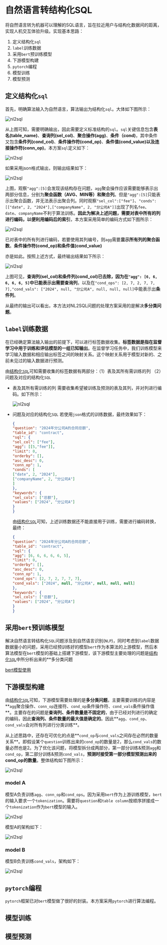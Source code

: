 # 自然语言转结构化SQL

将自然语言转为机器可以理解的SQL语言，旨在拉近用户与结构化数据间的距离，实现人机交互体验升级。实现基本思路：

1. 定义结构化`sql` 
2. `label`训练数据
3. 采用`bert`预训练模型
4. 下游模型构建
5. `pytorch`编程
6. 模型训练
7. 模型预测



## 定义结构化`sql`

首先，明确算法输入为自然语言，算法输出为结构化`sql`。大体如下图所示：

![nl2sql](doc/img/nl2sql.png)



从上图可知，需要明确输出，因此需要定义标准结构的`sql`。`sql`关键信息包含**表名(table_name)**、**查询列(sel_col)**、**聚合操作(agg)**、**条件（cond)**，其中条件又包含**条件列(cond_col)**、**条件操作符(cond_op)**、**条件值(cond_value)**以及**连接操作符(conn_op)**。本方案`sql`定义如下：

![nl2sql](doc/img/sql_structure.png)

如果采用json格式输出，则输出结果如下：

![nl2sql](doc/img/nl2sql-structure.png)

上图，观察`"agg":[5]`会发现该结构存在问题，`agg`聚会操作应该需要能够表示出两部分信息，分别为**聚会函数（AVG、MIN等）和聚合列**。但是`"agg":[5]`只能表示出聚合函数，并无法表示出聚合列。同时观察`"sel_col":["fee"]`、`"conds": [["date", 2, "2024"],["companyName", 2, "分公司A"]]`出现了列名`fee`、`date`、`companyName`不利于算法训练。**因此为解决上述问题，需要对表中所有的列进行编码，以便利用编码后的索引**，本方案采用简单的编码方式如下图所示：

![nl2sql](doc/img/column_code.png)

已对表中的所有列进行编码，若要使用其列编号，则`agg`需要**显示所有列的聚合函数**。**条件操作符(cond_op)**和**条件值(cond_value)**

亦是如此。按照上述方式，最终输出结果如下所示：

![nl2sql](doc/img/nl2sql-structure-column-code.png)

上图可见，**查询列(sel_col)**和**条件列(cond_col)**已去除，因为在`"agg": [6, 6, 6, 6, 6, 5]`中已能表示出需要**查询列**，以及在`"cond_ops": [2, 7, 2, 7, 7, 7],"cond_vals": ["2024", null, "分公司A", null, null, null]`中能表示出**条件列**。

从最终的输出可以看出，本方法对NL2SQL问题的处理方案采用的是解决**多分类问题**。

## `label`训练数据

在已经确定算法输入输出的前提下，可以进行标签数据收集。**标签数据是指在监督学习中用于训练和评估模型的一组已知输出**。在监督学习任务中，我们训练模型来学习输入数据和相应输出标签之间的映射关系。这个映射关系用于模型对新的、之前未见过的输入数据进行预测。

由[结构化`SQL`](##定义结构化`sql`)可知需要收集的标签数据有两部分：（1）表及其所有需训练的列 （2）问题及对应的结构化`SQL`

- 表及其所有需训练的列
  需要收集希望被训练及预测的表及其列，并对列进行编码。如下所示：

  ![nl2sql](doc/img/column_code.png)

  

- 问题及对应的结构化`SQL`
  若使用`json`格式的训练数据，最终效果如下：

  ```json
  {
  "question": "2024年分公司A的合同总额",
  "table_id": "contract",
  "sql": {
  "sel_col": ["fee"],
  "agg": [[5,"fee"]],
  "limit": 0,
  "orderby": [],
  "asc_desc": 0,
  "conn_op": 1,
  "conds": [
  ["date", 2, "2024"],
  ["companyName", 2, "分公司A"]
  ]
  },
  "keywords": {
  "sel_cols": ["总额"],
  "values": ["2024", "分公司A"]
  }
  }
  ```

  由[结构化`SQL`](##定义结构化`sql`)可知，上述训练数据还不能直接用于训练，需要进行编码转换，最终：

  ```json
  {
  "question": "2024年分公司A的合同总额",
  "table_id": "contract",
  "sql": {
  "agg": [6, 6, 6, 6, 6, 5],
  "limit": 0,
  "orderby": [],
  "asc_desc": 0,
  "conn_op": 1,
  "cond_ops": [2, 7, 2, 7, 7, 7],
  "cond_vals": ["2024", null, "分公司A", null, null, null]
  },
  "keywords": {
  "sel_cols": ["总额"],
  "values": ["2024", "分公司A"]
  }
  }
  ```



## 采用`bert`预训练模型

解决自然语言转结构化`SQL`问题涉及到自然语言识别(`NLP`)，同时考虑到`label`数据数据量小的问题，采用已经预训练好的模型`bert`作为本算法的上游模型，然后本算法模型在`bert`模型的基础上搭建下游模型，该下游模型主要处理的问题是[结构化`SQL`](##定义结构化`sql`)中所分析出来的**多分类问题

[bert模型使用](BERT-README.md)

## 下游模型构建

由[结构化`SQL`](##定义结构化`sql`)可知，下游模型需要处理的是**多分类问题**，主要需要训练的内容是**`agg`聚合操作、`conn_op`连接符、`cond_op`条件操作符、`cond_vals`条件操作值**。主要存在的问题是**查询列、条件数量是不固定的**，由于已经对列进行的确定的编码，因此**查询列、条件数量的最大值是确定的**。因此**`agg`、`cond_op`、`cond_vals`会对所有列进行分类训练**。

从上述思路中，还存在可优化的点是**`cond_op`与`cond_vals`之间存在必然的数量关系**。即假设某个`question`训练出来的`cond_op`的数量是2，那么`cond_vals`的数量必然也是2。为了优化该问题，将模型拆分成两部分，第一部分训练&预测`agg`和`cond_op`，第二部分训练&预测`cond_vals`，**预测时接受第一部分模型预测出来的cond_op的数量**。整体结构如下图所示：

![nl2sql](doc/img/model-structure.png)



### model A

模型A负责训练`agg`、`conn_op`和`cond_ops`。因为采用`bert`作为上游训练模型，`bert`的输入要求一个`tokenization`。需要将`question`和`table column`按顺序拼接成一个`tokenization`作为`bert`模型的输入。

![nl2sql](doc/img/modelA-tokenization.png)

模型A的架构如下：

![nl2sql](doc/img/modelA-structure.png)

### model B

模型B负责训练`cond_vals`，架构如下：

![nl2sql](doc/img/modelB-structure.png)



## `pytorch`编程

`pytorch`框架已对`bert`模型做了很好的封装。本方案采用`pytorch`进行算法编程。

## 模型训练



## 模型预测